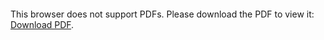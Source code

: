 <object data="christ-in-song/CIS1908pdfs/836.pdf" type="application/pdf" width="100%" height="1024px">
    <embed src="christ-in-song/CIS1908pdfs/836.pdf">
        <p>This browser does not support PDFs. Please download the PDF to view it: <a href="christ-in-song/CIS1908pdfs/836.pdf">Download PDF</a>.</p>
    </embed>
</object>
